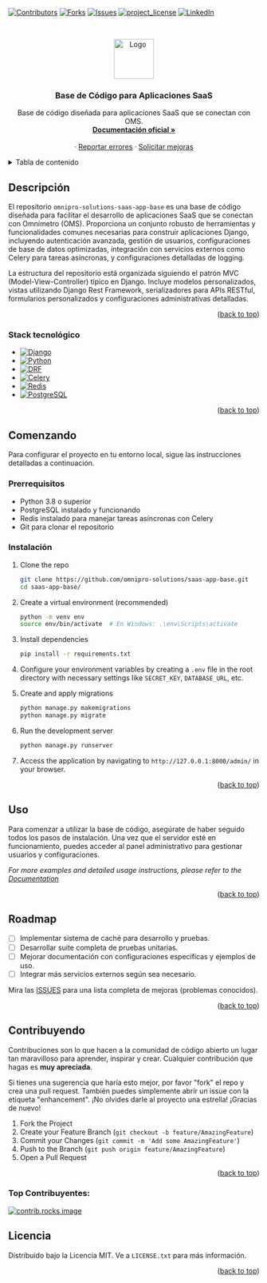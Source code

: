 <a id="readme-top"></a>
[![Contributors][contributors-shield]][contributors-url]
[![Forks][forks-shield]][forks-url]
[![Issues][issues-shield]][issues-url]
[![project_license][license-shield]][license-url]
[![LinkedIn][linkedin-shield]][linkedin-url]

<!-- PROJECT LOGO -->
<br />
<div align="center">

<a
href="https://github.com/omnipro-solutions/saas-app-base.git">
    <img src="https://pngimg.com/uploads/github/github_PNG78.png" alt="Logo" width="80" height="80">
  </a>

<h3 align="center">Base de Código para Aplicaciones SaaS</h3>

  <p align="center">
    Base de código diseñada para aplicaciones SaaS que se conectan con OMS.
    <br />
    <a href="https://doc-oms.omni.pro/docs/reglas"><strong>Documentación oficial »</strong></a>
    <br />
    <br />
    &middot;
    <a href="https://github.com/omnipro-solutions/saas-app-base/issues">Reportar errores</a>
    &middot;
    <a href="https://github.com/omnipro-solutions/saas-app-base/issues">Solicitar mejoras</a>
  </p>
</div>

<!-- TABLA DE CONTENIDO -->
<details>
  <summary>Tabla de contenido</summary>
  <ol>
    <li>
      <a href="#descripción">Descripción</a>
      <ul>
        <li><a href="#stack-tecnologico">Stack Tecnológico</a></li>
      </ul>
    </li>
    <li>
      <a href="#comenzando">Comenzando</a>
      <ul>
        <li><a href="#prerequisitos">Prerrequisitos</a></li>
        <li><a href="#instalación">Instalación</a></li>
      </ul>
    </li>
    <li><a href="#usao">Uso</a></li>
    <li><a href="#roadmap">Roadmap</a></li>
    <li><a href="#contribuyendo">Contribuyendo</a></li>
    <li><a href="#top-contribuyentes">Top Contribuyentes</a></li>
    <li><a href="#licencia">Licencia</a></li>
  </ol>
</details>

<!-- SOBRE EL PROYECTO -->
## Descripción

El repositorio `omnipro-solutions-saas-app-base` es una base de código diseñada para facilitar el desarrollo de aplicaciones SaaS que se conectan con Omnímetro (OMS). Proporciona un conjunto robusto de herramientas y funcionalidades comunes necesarias para construir aplicaciones Django, incluyendo autenticación avanzada, gestión de usuarios, configuraciones de base de datos optimizadas, integración con servicios externos como Celery para tareas asíncronas, y configuraciones detalladas de logging.

La estructura del repositorio está organizada siguiendo el patrón MVC (Model-View-Controller) típico en Django. Incluye modelos personalizados, vistas utilizando Django Rest Framework, serializadores para APIs RESTful, formularios personalizados y configuraciones administrativas detalladas.

<p align="right">(<a href="#readme-top">back to top</a>)</p>

### Stack tecnológico

* [![Django][Django]][Django-url]
* [![Python][Python]][Python-url]
* [![DRF][drf]][drf-url]
* [![Celery][Celery]][Celery-url]
* [![Redis][Redis]][Redis-url]
* [![PostgreSQL][PostgreSQL]][PostgreSQL-url]

<p align="right">(<a href="#readme-top">back to top</a>)</p>

<!-- CONFIGURACIÓN LOCAL -->
## Comenzando

Para configurar el proyecto en tu entorno local, sigue las instrucciones detalladas a continuación.

### Prerrequisitos

- Python 3.8 o superior
- PostgreSQL instalado y funcionando
- Redis instalado para manejar tareas asíncronas con Celery
- Git para clonar el repositorio

### Instalación

1. Clone the repo
   ```sh
   git clone https://github.com/omnipro-solutions/saas-app-base.git
   cd saas-app-base/
   ```

2. Create a virtual environment (recommended)
   ```sh
   python -m venv env
   source env/bin/activate  # En Windows: .\env\Scripts\activate
   ```

3. Install dependencies
   ```sh
   pip install -r requirements.txt
   ```

4. Configure your environment variables by creating a `.env` file in the root directory with necessary settings like `SECRET_KEY`, `DATABASE_URL`, etc.

5. Create and apply migrations
   ```sh
   python manage.py makemigrations
   python manage.py migrate
   ```

6. Run the development server
   ```sh
   python manage.py runserver
   ```

7. Access the application by navigating to `http://127.0.0.1:8000/admin/` in your browser.

<p align="right">(<a href="#readme-top">back to top</a>)</p>

<!-- Ejemplos de uso -->
## Uso

Para comenzar a utilizar la base de código, asegúrate de haber seguido todos los pasos de instalación. Una vez que el servidor esté en funcionamiento, puedes acceder al panel administrativo para gestionar usuarios y configuraciones.

_For more examples and detailed usage instructions, please refer to the [Documentation](https://doc-oms.omni.pro/docs/dev/imgs/saas-img-core)_

<p align="right">(<a href="#readme-top">back to top</a>)</p>

<!-- ROADMAP -->
## Roadmap

- [ ] Implementar sistema de caché para desarrollo y pruebas.
- [ ] Desarrollar suite completa de pruebas unitarias.
- [ ] Mejorar documentación con configuraciones específicas y ejemplos de uso.
- [ ] Integrar más servicios externos según sea necesario.

Mira las [ISSUES](https://github.com/omnipro-solutions/saas-app-base/issues) para una lista completa de mejoras (problemas conocidos).

<p align="right">(<a href="#readme-top">back to top</a>)</p>

<!-- CONTRIBUTING -->
## Contribuyendo

Contribuciones son lo que hacen a la comunidad de código abierto un lugar tan maravilloso para aprender, inspirar y crear. Cualquier contribución que hagas es **muy apreciada**.

Si tienes una sugerencia que haría esto mejor, por favor "fork" el repo y crea una pull request. También puedes simplemente abrir un issue con la etiqueta "enhancement".
¡No olvides darle al proyecto una estrella! ¡Gracias de nuevo!

1. Fork the Project
2. Create your Feature Branch (`git checkout -b feature/AmazingFeature`)
3. Commit your Changes (`git commit -m 'Add some AmazingFeature'`)
4. Push to the Branch (`git push origin feature/AmazingFeature`)
5. Open a Pull Request

<p align="right">(<a href="#readme-top">back to top</a>)</p>

### Top Contribuyentes:

<a href="https://github.com/omnipro-solutions/saas-app-base/graphs/contributors">
  <img src="https://contrib.rocks/image?repo=omnipro-solutions/saas-app-base" alt="contrib.rocks image" />
</a>

<!-- LICENCIA -->
## Licencia

Distribuido bajo la Licencia MIT. Ve a `LICENSE.txt` para más información.

<p align="right">(<a href="#readme-top">back to top</a>)</p>

<!-- MARKDOWN LINKS & IMAGES -->
[contributors-shield]: https://img.shields.io/github/contributors/omnipro-solutions/saas-app-base.svg?style=for-the-badge
[contributors-url]: https://github.com/omnipro-solutions/saas-app-base/graphs/contributors
[forks-shield]: https://img.shields.io/github/forks/omnipro-solutions/saas-app-base.svg?style=for-the-badge
[forks-url]: https://github.com/omnipro-solutions/saas-app-base/network/members
[stars-shield]: https://img.shields.io/github/stars/omnipro-solutions/saas-app-base.svg?style=for-the-badge
[stars-url]: https://github.com/omnipro-solutions/saas-app-base/stargazers
[issues-shield]: https://img.shields.io/github/issues/omnipro-solutions/saas-app-base.svg?style=for-the-badge
[issues-url]: https://github.com/omnipro-solutions/saas-app-base/issues
[license-shield]: https://img.shields.io/github/license/omnipro-solutions/saas-app-base.svg?style=for-the-badge
[license-url]: https://github.com/omnipro-solutions/saas-app-base/blob/master/LICENSE.txt
[linkedin-shield]: https://img.shields.io/badge/-LinkedIn-black.svg?style=for-the-badge&logo=linkedin&colorB=555
[linkedin-url]: https://www.linkedin.com/company/omni.pro/

[Django]: https://img.shields.io/badge/django-%23092E20.svg?style=for-the-badge&logo=djangoproject&logoColor=white
[Django-url]: https://www.djangoproject.com/
[Python]: https://img.shields.io/badge/python-3670A0?style=for-the-badge&logo=python&logoColor=ffdd54
[Python-url]: https://www.python.org/
[drf]: https://img.shields.io/badge/django%20rest-framework-3DDC84.svg?style=for-the-badge&logo=django-rest-framework&logoColor=white
[drf-url]: https://www.django-rest-framework.org/
[Celery]: https://img.shields.io/badge/Celery-4A154B?style=for-the-badge&logo=celery&logoColor=white
[Celery-url]: http://www.celeryproject.org/
[Redis]: https://img.shields.io/badge/redis-%23DD0031.svg?style=for-the-badge&logo=redis&logoColor=white
[Redis-url]: https://redis.io/
[PostgreSQL]: https://img.shields.io/badge/postgres-%23316192.svg?style=for-the-badge&logo=postgresql&logoColor=white
[PostgreSQL-url]: https://www.postgresql.org/